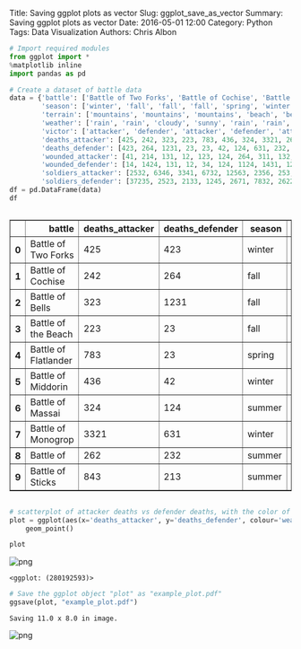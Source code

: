 Title: Saving ggplot plots as vector
Slug: ggplot_save_as_vector
Summary: Saving ggplot plots as vector
Date: 2016-05-01 12:00
Category: Python
Tags: Data Visualization
Authors: Chris Albon




```python
# Import required modules
from ggplot import *
%matplotlib inline
import pandas as pd
```


```python
# Create a dataset of battle data
data = {'battle': ['Battle of Two Forks', 'Battle of Cochise', 'Battle of Bells', 'Battle of the Beach', 'Battle of Flatlander', 'Battle of Middorin', 'Battle of Massai', 'Battle of Monogrop', 'Battle of ', 'Battle of Sticks'], 
        'season': ['winter', 'fall', 'fall', 'fall', 'spring', 'winter', 'summer', 'winter', 'summer', 'summer'],
        'terrain': ['mountains', 'mountains', 'mountains', 'beach', 'beach', 'plains', 'plains', 'city', 'city', 'city'],
        'weather': ['rain', 'rain', 'cloudy', 'sunny', 'rain', 'rain', 'sunny', 'cloudy', 'rain', 'sunny'],
        'victor': ['attacker', 'defender', 'attacker', 'defender', 'attacker', 'defender', 'attacker', 'defender', 'attacker', 'defender'],
        'deaths_attacker': [425, 242, 323, 223, 783, 436, 324, 3321, 262, 843],
        'deaths_defender': [423, 264, 1231, 23, 23, 42, 124, 631, 232, 213],
        'wounded_attacker': [41, 214, 131, 12, 123, 124, 264, 311, 132, 623],
        'wounded_defender': [14, 1424, 131, 12, 34, 124, 1124, 1431, 122, 2563],
        'soldiers_attacker': [2532, 6346, 3341, 6732, 12563, 2356, 253, 5277, 2732, 6278],
        'soldiers_defender': [37235, 2523, 2133, 1245, 2671, 7832, 2622, 3331, 2522, 26773]}
df = pd.DataFrame(data)
df
```




<div style="max-height:1000px;max-width:1500px;overflow:auto;">
<table border="1" class="dataframe">
  <thead>
    <tr style="text-align: right;">
      <th></th>
      <th>battle</th>
      <th>deaths_attacker</th>
      <th>deaths_defender</th>
      <th>season</th>
      <th>soldiers_attacker</th>
      <th>soldiers_defender</th>
      <th>terrain</th>
      <th>victor</th>
      <th>weather</th>
      <th>wounded_attacker</th>
      <th>wounded_defender</th>
    </tr>
  </thead>
  <tbody>
    <tr>
      <th>0</th>
      <td>  Battle of Two Forks</td>
      <td>  425</td>
      <td>  423</td>
      <td> winter</td>
      <td>  2532</td>
      <td> 37235</td>
      <td> mountains</td>
      <td> attacker</td>
      <td>   rain</td>
      <td>  41</td>
      <td>   14</td>
    </tr>
    <tr>
      <th>1</th>
      <td>    Battle of Cochise</td>
      <td>  242</td>
      <td>  264</td>
      <td>   fall</td>
      <td>  6346</td>
      <td>  2523</td>
      <td> mountains</td>
      <td> defender</td>
      <td>   rain</td>
      <td> 214</td>
      <td> 1424</td>
    </tr>
    <tr>
      <th>2</th>
      <td>      Battle of Bells</td>
      <td>  323</td>
      <td> 1231</td>
      <td>   fall</td>
      <td>  3341</td>
      <td>  2133</td>
      <td> mountains</td>
      <td> attacker</td>
      <td> cloudy</td>
      <td> 131</td>
      <td>  131</td>
    </tr>
    <tr>
      <th>3</th>
      <td>  Battle of the Beach</td>
      <td>  223</td>
      <td>   23</td>
      <td>   fall</td>
      <td>  6732</td>
      <td>  1245</td>
      <td>     beach</td>
      <td> defender</td>
      <td>  sunny</td>
      <td>  12</td>
      <td>   12</td>
    </tr>
    <tr>
      <th>4</th>
      <td> Battle of Flatlander</td>
      <td>  783</td>
      <td>   23</td>
      <td> spring</td>
      <td> 12563</td>
      <td>  2671</td>
      <td>     beach</td>
      <td> attacker</td>
      <td>   rain</td>
      <td> 123</td>
      <td>   34</td>
    </tr>
    <tr>
      <th>5</th>
      <td>   Battle of Middorin</td>
      <td>  436</td>
      <td>   42</td>
      <td> winter</td>
      <td>  2356</td>
      <td>  7832</td>
      <td>    plains</td>
      <td> defender</td>
      <td>   rain</td>
      <td> 124</td>
      <td>  124</td>
    </tr>
    <tr>
      <th>6</th>
      <td>     Battle of Massai</td>
      <td>  324</td>
      <td>  124</td>
      <td> summer</td>
      <td>   253</td>
      <td>  2622</td>
      <td>    plains</td>
      <td> attacker</td>
      <td>  sunny</td>
      <td> 264</td>
      <td> 1124</td>
    </tr>
    <tr>
      <th>7</th>
      <td>   Battle of Monogrop</td>
      <td> 3321</td>
      <td>  631</td>
      <td> winter</td>
      <td>  5277</td>
      <td>  3331</td>
      <td>      city</td>
      <td> defender</td>
      <td> cloudy</td>
      <td> 311</td>
      <td> 1431</td>
    </tr>
    <tr>
      <th>8</th>
      <td>           Battle of </td>
      <td>  262</td>
      <td>  232</td>
      <td> summer</td>
      <td>  2732</td>
      <td>  2522</td>
      <td>      city</td>
      <td> attacker</td>
      <td>   rain</td>
      <td> 132</td>
      <td>  122</td>
    </tr>
    <tr>
      <th>9</th>
      <td>     Battle of Sticks</td>
      <td>  843</td>
      <td>  213</td>
      <td> summer</td>
      <td>  6278</td>
      <td> 26773</td>
      <td>      city</td>
      <td> defender</td>
      <td>  sunny</td>
      <td> 623</td>
      <td> 2563</td>
    </tr>
  </tbody>
</table>
</div>




```python
# scatterplot of attacker deaths vs defender deaths, with the color of the point determined by weather
plot = ggplot(aes(x='deaths_attacker', y='deaths_defender', colour='weather'), data=df) + \
    geom_point()
```


```python
plot
```


![png]({filename}/images/ggplot_save_as_vector/output_4_0.png)





    <ggplot: (280192593)>




```python
# Save the ggplot object "plot" as "example_plot.pdf"
ggsave(plot, "example_plot.pdf")
```

    Saving 11.0 x 8.0 in image.



![png]({filename}/images/ggplot_save_as_vector/output_5_1.png)

